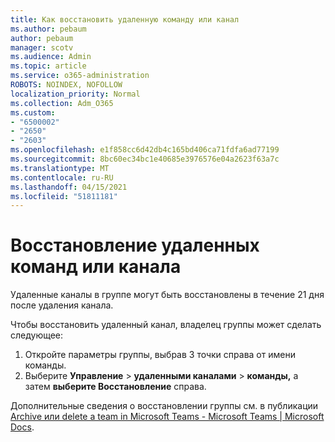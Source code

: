 ```yaml
---
title: Как восстановить удаленную команду или канал
ms.author: pebaum
author: pebaum
manager: scotv
ms.audience: Admin
ms.topic: article
ms.service: o365-administration
ROBOTS: NOINDEX, NOFOLLOW
localization_priority: Normal
ms.collection: Adm_O365
ms.custom:
- "6500002"
- "2650"
- "2603"
ms.openlocfilehash: e1f858cc6d42db4c165bd406ca71fdfa6ad77199
ms.sourcegitcommit: 8bc60ec34bc1e40685e3976576e04a2623f63a7c
ms.translationtype: MT
ms.contentlocale: ru-RU
ms.lasthandoff: 04/15/2021
ms.locfileid: "51811181"
---
```

# <a name="how-to-restore-a-deleted-team-or-channel"></a>Восстановление удаленных команд или канала

Удаленные каналы в группе могут быть восстановлены в течение 21 дня после удаления канала.

Чтобы восстановить удаленный канал, владелец группы может сделать следующее:

1. Откройте параметры группы, выбрав 3 точки справа от имени команды.
2. Выберите **Управление**  >  **удаленными каналами**  >  **команды,** а затем **выберите Восстановление** справа.

Дополнительные сведения о восстановлении группы см. в публикации [Archive или delete a team in Microsoft Teams - Microsoft Teams | Microsoft Docs](https://docs.microsoft.com/microsoftteams/archive-or-delete-a-team#restore-a-deleted-team).
